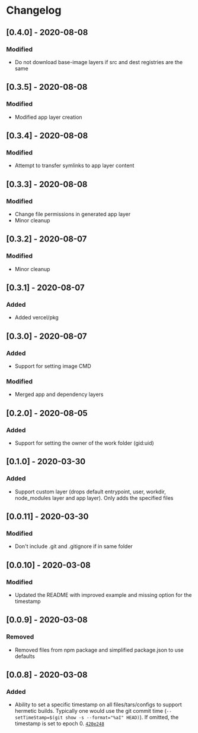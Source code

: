 # Changelog

## [0.4.0] - 2020-08-08

### Modified
- Do not download base-image layers if src and dest registries are the same 

## [0.3.5] - 2020-08-08

### Modified
- Modified app layer creation

## [0.3.4] - 2020-08-08

### Modified
- Attempt to transfer symlinks to app layer content

## [0.3.3] - 2020-08-08

### Modified
- Change file permissions in generated app layer
- Minor cleanup

## [0.3.2] - 2020-08-07

### Modified
- Minor cleanup

## [0.3.1] - 2020-08-07

### Added
- Added vercel/pkg

## [0.3.0] - 2020-08-07

### Added
- Support for setting image CMD

### Modified
- Merged app and dependency layers

## [0.2.0] - 2020-08-05

### Added
- Support for setting the owner of the work folder (gid:uid)

## [0.1.0] - 2020-03-30

### Added
- Support custom layer (drops default entrypoint, user, workdir, node_modules layer and app layer). Only adds the specified files

## [0.0.11] - 2020-03-30

### Modified
- Don't include .git and .gitignore if in same folder

## [0.0.10] - 2020-03-08

### Modified
- Updated the README with improved example and missing option for the timestamp

## [0.0.9] - 2020-03-08

### Removed
- Removed files from npm package and simplified package.json to use defaults

## [0.0.8] - 2020-03-08

### Added
- Ability to set a specific timestamp on all files/tars/configs to support hermetic builds. Typically one would use the git commit time (`--setTimeStamp=$(git show -s --format="%aI" HEAD)`). If omitted, the timestamp is set to epoch 0. [`420e248`](https://github.com/eoftedal/doqr/commit/420e248e4daf5470e91834f11a52633a566f5783)
